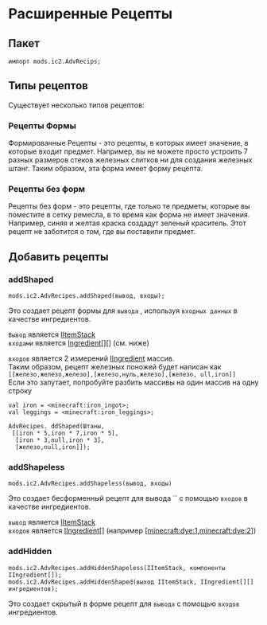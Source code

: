 # Расширенные Рецепты

## Пакет

```zenscript
импорт mods.ic2.AdvRecips;
```

## Типы рецептов
Существует несколько типов рецептов:

### Рецепты Формы
Формированные Рецепты - это рецепты, в которых имеет значение, в которые входит предмет. Например, вы не можете просто устроить 7 разных размеров стеков железных слитков ни для создания железных штанг. Таким образом, эта форма имеет форму рецепта.

### Рецепты без форм
Рецепты без форм - это рецепты, где только те предметы, которые вы поместите в сетку ремесла, в то время как форма не имеет значения. Например, синяя и желтая краска создадут зеленый краситель. Этот рецепт не заботится о том, где вы поставили предмет.

## Добавить рецепты

### addShaped
```zenscript
mods.ic2.AdvRecipes.addShaped(вывод, входы);
```

Это создает рецепт формы для `вывода` , используя `входных данных` в качестве ингредиентов.

`Вывод` является [IItemStack](/Vanilla/Items/IItemStack/)  
`входами` является [Ingredient](/Vanilla/Variable_Types/IIngredient/)\[][\] (см. ниже)

`входов` является 2 измерений [IIngredient](/Vanilla/Variable_Types/IIngredient/) массив.  
Таким образом, рецепт железных поножей будет написан как `[[железо,железо,железо],[железо,нуль,железо],[железо, ull,iron]]`  
Если это запутает, попробуйте разбить массивы на один массив на одну строку
```zenscript
val iron = <minecraft:iron_ingot>;
val leggings = <minecraft:iron_leggings>;

AdvRecipes. ddShaped(Штаны,
 [[iron * 5,iron * 7,iron * 5],
  [iron * 3,null,iron * 3],
  [железо,null,iron]]);
```

### addShapeless
```zenscript
mods.ic2.AdvRecipes.addShapeless(вывод, входы)
```

Это создает бесформенный рецепт для вывода `` с помощью `входов` в качестве ингредиентов.

`вывод` является [IItemStack](/Vanilla/Items/IItemStack/)  
`входов` является [IIngredient](/Vanilla/Variable_Types/IIngredient/)[] (например [<minecraft:dye:1>,<minecraft:dye:2>])

### addHidden
```zenscript
mods.ic2.AdvRecipes.addHiddenShapeless(IItemStack, компоненты IIngredient[]);
mods.ic2.AdvRecipes.addHiddenShaped(выход IItemStack, IIngredient[][] ингредиентов);
```

Это создает скрытый в форме рецепт для `вывода` с помощью `входов` ингредиентов. 

